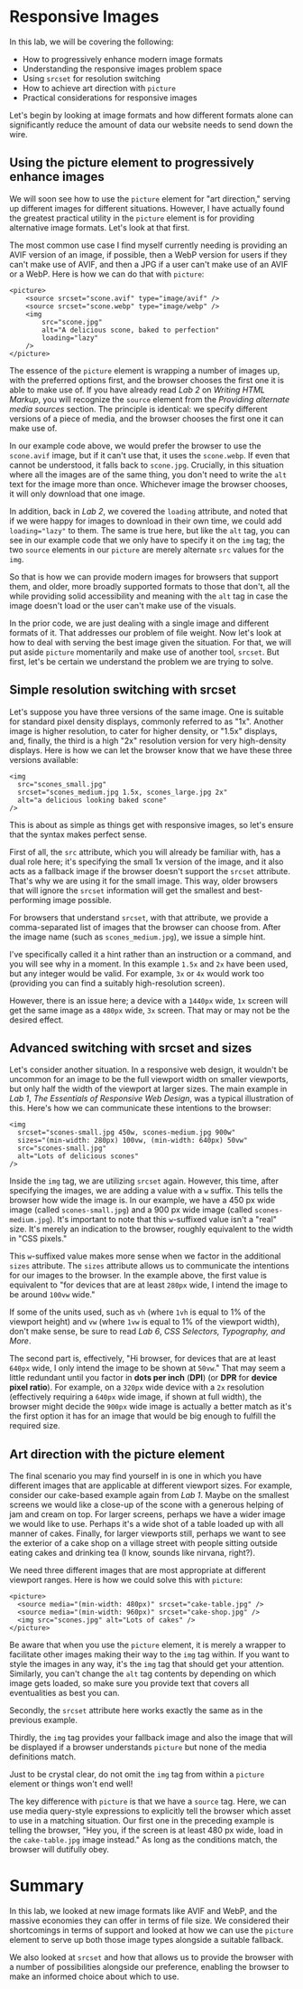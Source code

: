 
Responsive Images
=================


In this lab, we will be covering the following:

-   How to progressively enhance modern image formats
-   Understanding the responsive images problem space
-   Using `srcset` for resolution switching
-   How to achieve art direction with `picture`
-   Practical considerations for responsive images

Let's begin by looking at image formats and how different formats alone
can significantly reduce the amount of data our website needs to send
down the wire.



Using the picture element to progressively enhance images
---------------------------------------------------------

We will soon see how to use
the `picture` element for "art direction," serving up
different images for different situations. However, I have actually
found the greatest practical utility in the `picture`
element is for providing alternative image formats. Let's look at that
first.

The most common use case I find myself currently needing is providing an
AVIF version of an image, if possible, then a WebP version for users if
they can't make use of AVIF, and then a JPG if a user can't make use of
an AVIF or a WebP. Here is how we can do that with
`picture`:


``` {.language-markup}
<picture>
    <source srcset="scone.avif" type="image/avif" />
    <source srcset="scone.webp" type="image/webp" />
    <img
        src="scone.jpg"
        alt="A delicious scone, baked to perfection"
        loading="lazy"
    />
</picture>
```


The essence of the `picture` element is wrapping a number
of images up, with the preferred options first, and the browser chooses
the first one it is able to make use of. If you have already read
*Lab 2* on *Writing HTML Markup*, you will recognize the
`source` element from the *Providing alternate media
sources* section. The principle is identical: we specify different
versions of a piece of media, and the browser chooses the first one it
can make use of.

In our example code above, we would prefer the browser to use the
`scone.avif` image, but if it can't use that, it uses the
`scone.webp`. If even that cannot be understood, it falls
back to `scone.jpg`. Crucially, in this situation where all
the images are of the same thing, you don't need to write the
`alt` text for the image more than once. Whichever image
the browser chooses, it will only download that one image.

In addition, back in *Lab 2*,
we covered the `loading` attribute,
and noted that if we were happy for images to download in their own
time, we could add `loading="lazy"` to them. The same is
true here, but like the `alt` tag, you can see in our
example code that we only have to specify it on the `img`
tag; the two `source` elements in our
`picture` are merely alternate `src` values
for the `img`.

So that is how we can provide modern images for browsers that support
them, and older, more broadly supported formats to those that don't, all
the while providing solid accessibility and meaning with the
`alt` tag in case the image doesn't load or the user can't
make use of the visuals.

In the prior code, we are just
dealing with a single image and different formats
of it. That addresses our problem of file weight. Now let's look at how
to deal with serving the best image given the situation. For that, we
will put aside `picture` momentarily and make use of
another tool, `srcset`. But first, let's be certain we
understand the problem we are trying to solve.



Simple resolution switching with srcset
---------------------------------------

Let's suppose you have three versions of the same
image. One is suitable for standard pixel density displays, commonly
referred to as "1x". Another image is higher resolution, to cater for
higher density, or "1.5x" displays, and, finally, the third is a high
"2x" resolution version for very high-density displays. Here is how we
can let the browser know that we have these three versions available:


``` {.language-markup}
<img
  src="scones_small.jpg"
  srcset="scones_medium.jpg 1.5x, scones_large.jpg 2x"
  alt="a delicious looking baked scone"
/>
```


This is about as simple as things get with responsive images, so let's
ensure that the syntax makes perfect sense.

First of all, the `src` attribute, which you will already
be familiar with, has a dual role here; it's specifying the small 1x
version of the image, and it also acts as a fallback image if the
browser doesn't support the `srcset` attribute. That's why
we are using it for the small image. This way, older browsers that will
ignore the `srcset` information will get the smallest and
best-performing image possible.

For browsers that understand `srcset`, with that attribute,
we provide a comma-separated list of images that the browser can choose
from. After the image name (such as `scones_medium.jpg`),
we issue a simple hint.

I've specifically called it a hint rather than an instruction or a
command, and you will see why in a moment. In this example
`1.5x` and `2x` have been used, but any
integer would be valid. For example, `3x` or
`4x` would work too (providing you can find a suitably
high-resolution screen).

However, there is an issue here; a device with a
`1440px` wide, `1x` screen will get the same
image as a `480px` wide, `3x` screen. That may
or may not be the desired effect.

Advanced switching with srcset and sizes
----------------------------------------

Let's consider another situation. In a responsive
web design, it wouldn't be uncommon for an image
to be the full viewport width on smaller
viewports, but only half the width of the viewport
at larger sizes. The main example in *Lab 1*, *The Essentials of
Responsive Web Design*, was a typical illustration of this. Here's how
we can communicate these intentions to the browser:


``` {.language-markup}
<img
  srcset="scones-small.jpg 450w, scones-medium.jpg 900w"
  sizes="(min-width: 280px) 100vw, (min-width: 640px) 50vw"
  src="scones-small.jpg"
  alt="Lots of delicious scones"
/>
```


Inside the `img` tag, we are utilizing
`srcset` again. However, this time, after specifying the
images, we are adding a value with a `w` suffix. This tells
the browser how wide the image is. In our example, we have a 450 px wide
image (called `scones-small.jpg`) and a 900 px wide image
(called `scones-medium.jpg`). It's important to note that
this `w`-suffixed value isn't a "real" size. It's merely an
indication to the browser, roughly equivalent to the width in "CSS
pixels."


This `w`-suffixed value makes more sense when we factor in
the additional `sizes` attribute. The `sizes`
attribute allows us to communicate the intentions for our images to the
browser. In the example above, the first value is equivalent to "for
devices that are at least `280px` wide, I intend the image
to be around `100vw` wide."

If some of the units used, such as `vh` (where
`1vh` is equal to 1% of the viewport height) and
`vw` (where `1vw` is equal to 1% of the
viewport width), don't make sense, be sure to read *Lab 6*, *CSS
Selectors, Typography, and More*.

The second part is, effectively, "Hi browser, for devices that are at
least `640px` wide, I only intend the image to be shown at
`50vw`." That may seem a little redundant until you factor
in **dots per inch** (**DPI**) (or **DPR** for **device pixel ratio**).
For example, on a `320px` wide device with a
`2x` resolution (effectively requiring a
`640px` wide image, if shown at full
width), the browser might decide the
`900px` wide image is actually a
better match as it's the first option it has for an image that would be
big enough to fulfill the required size.


Art direction with the picture element
--------------------------------------

The final scenario you may find yourself in is one
in which you have different images that are
applicable at different viewport sizes. For example, consider our
cake-based example again from *Lab 1*. Maybe on the smallest screens
we would like a close-up of the scone with a generous helping of jam and
cream on top. For larger screens, perhaps we have a wider image we would
like to use. Perhaps it's a wide shot of a table loaded up with all
manner of cakes. Finally, for larger viewports still, perhaps we want to
see the exterior of a cake shop on a village street with people sitting
outside eating cakes and drinking tea (I know, sounds like nirvana,
right?).

We need three different images that are most appropriate at different
viewport ranges. Here is how we could solve this with
`picture`:


``` {.language-markup}
<picture>
  <source media="(min-width: 480px)" srcset="cake-table.jpg" />
  <source media="(min-width: 960px)" srcset="cake-shop.jpg" />
  <img src="scones.jpg" alt="Lots of cakes" />
</picture>
```


Be aware that when you use the `picture` element, it is
merely a wrapper to facilitate other images making their way to the
`img` tag within. If you want to style the images in any
way, it's the `img` tag that should get your attention.
Similarly, you can't change the `alt` tag contents by
depending on which image gets loaded, so make sure you provide text that
covers all eventualities as best you can.

Secondly, the `srcset` attribute here works exactly the
same as in the previous example.

Thirdly, the `img` tag provides your fallback image and
also the image that will be displayed if a browser understands
`picture` but none of the media definitions match.


Just to be crystal clear, do not omit the `img` tag from
within a `picture` element or things won't end well!


The key difference with `picture` is
that we have a `source` tag. Here, we
can use media query-style expressions to explicitly tell the browser
which asset to use in a matching situation. Our first one in the
preceding example is telling the browser, "Hey you, if the screen is at
least 480 px wide, load in the `cake-table.jpg` image
instead." As long as the conditions match, the browser will dutifully
obey.



Summary
=======

In this lab, we looked at new image formats like AVIF and WebP, and
the massive economies they can offer in terms of file size. We
considered their shortcomings in terms of support and looked at how we
can use the `picture` element to serve up both those image
types alongside a suitable fallback.

We also looked at `srcset` and how that allows us to
provide the browser with a number of possibilities alongside our
preference, enabling the browser to make an informed choice about which
to use.
